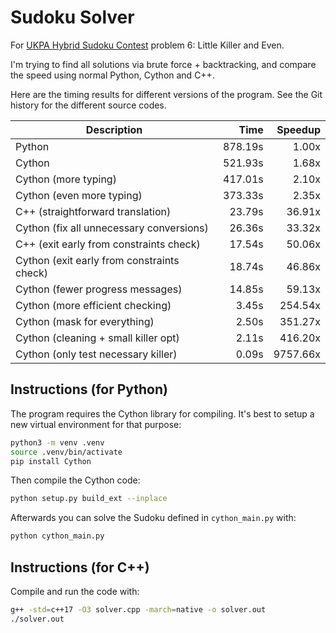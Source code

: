 # Sudoku Solver

For [UKPA Hybrid Sudoku Contest](https://ukpuzzles.org/contests.php?contestid=56) problem 6: Little Killer and Even.

I'm trying to find all solutions via brute force + backtracking, and compare the speed using normal Python, Cython and C++.

Here are the timing results for different versions of the program. See the Git history for the different source codes.

| Description                                | Time            | Speedup  |
| ------------------------------------------ | --------------: | -------: |
| Python                                     | 878.19s         | 1.00x    |
| Cython                                     | 521.93s         | 1.68x    |
| Cython (more typing)                       | 417.01s         | 2.10x    |
| Cython (even more typing)                  | 373.33s         | 2.35x    |
| C++ (straightforward translation)          | 23.79s          | 36.91x   |
| Cython (fix all unnecessary conversions)   | 26.36s          | 33.32x   |
| C++ (exit early from constraints check)    | 17.54s          | 50.06x   |
| Cython (exit early from constraints check) | 18.74s          | 46.86x   |
| Cython (fewer progress messages)           | 14.85s          | 59.13x   |
| Cython (more efficient checking)           | 3.45s           | 254.54x  |
| Cython (mask for everything)               | 2.50s           | 351.27x  |
| Cython (cleaning + small killer opt)       | 2.11s           | 416.20x  |
| Cython (only test necessary killer)        | 0.09s           | 9757.66x |

## Instructions (for Python)

The program requires the Cython library for compiling. It's best to setup a new virtual environment for that purpose:

```sh
python3 -m venv .venv
source .venv/bin/activate
pip install Cython
```

Then compile the Cython code:

```sh
python setup.py build_ext --inplace
```

Afterwards you can solve the Sudoku defined in `cython_main.py` with:

```sh
python cython_main.py
```

## Instructions (for C++)

Compile and run the code with:

```sh
g++ -std=c++17 -O3 solver.cpp -march=native -o solver.out
./solver.out
```
